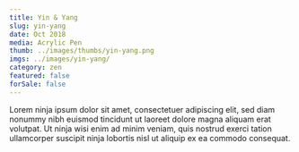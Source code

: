 ```yaml
---
title: Yin & Yang
slug: yin-yang
date: Oct 2018
media: Acrylic Pen
thumb: ../images/thumbs/yin-yang.png
imgs: ../images/yin-yang/
category: zen
featured: false
forSale: false
---
```


Lorem ninja ipsum dolor sit amet, consectetuer adipiscing elit, sed diam nonummy nibh euismod tincidunt ut laoreet dolore magna aliquam erat volutpat. Ut ninja wisi enim ad minim veniam, quis nostrud exerci tation ullamcorper suscipit ninja lobortis nisl ut aliquip ex ea commodo consequat.